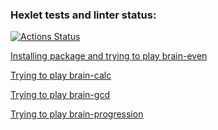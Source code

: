 ### Hexlet tests and linter status:
[![Actions Status](https://github.com/Pengue/python-project-49/workflows/hexlet-check/badge.svg)](https://github.com/Pengue/python-project-49/actions)

[Installing package and trying to play brain-even](https://asciinema.org/a/ffsv7na1vVj4mk4mi5vQJLhxZ)

[Trying to play brain-calc](https://asciinema.org/a/4C6Nql1hhRTGrUfkN31uQD6eh)

[Trying to play brain-gcd](https://asciinema.org/a/q5DAxTrbReA7kGMzEffycKXIX)

[Trying to play brain-progression](https://asciinema.org/a/Qr98DV8wjJmKJqIbiAMkdmOLh)